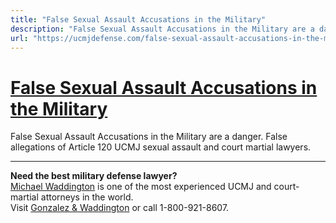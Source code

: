 ```yaml
---
title: "False Sexual Assault Accusations in the Military"
description: "False Sexual Assault Accusations in the Military are a danger. False allegations of Article 120 UCMJ sexual assault and court martial lawyers."
url: "https://ucmjdefense.com/false-sexual-assault-accusations-in-the-military.html"
---
```


# [False Sexual Assault Accusations in the Military](https://ucmjdefense.com/false-sexual-assault-accusations-in-the-military.html)

False Sexual Assault Accusations in the Military are a danger. False allegations of Article 120 UCMJ sexual assault and court martial lawyers.

---

**Need the best military defense lawyer?**  
[Michael Waddington](https://ucmjdefense.com/attorneys/michael-stewart-waddington-partner.html) is one of the most experienced UCMJ and court-martial attorneys in the world.  
Visit [Gonzalez & Waddington](https://ucmjdefense.com) or call 1-800-921-8607.
